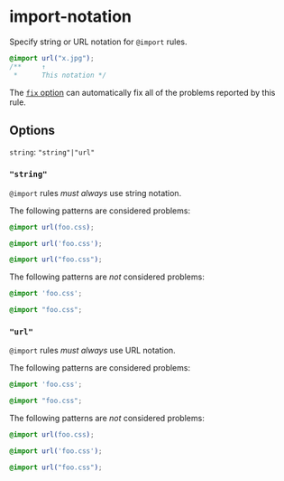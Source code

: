 # import-notation

Specify string or URL notation for `@import` rules.

<!-- prettier-ignore -->
```css
@import url("x.jpg");
/**     ↑
 *      This notation */
```

The [`fix` option](https://github.com/stylelint/stylelint/tree/16.3.1/docs/user-guide/options.md#fix) can automatically fix all of the problems reported by this rule.

## Options

`string`: `"string"|"url"`

### `"string"`

`@import` rules _must always_ use string notation.

The following patterns are considered problems:

<!-- prettier-ignore -->
```css
@import url(foo.css);
```

<!-- prettier-ignore -->
```css
@import url('foo.css');
```

<!-- prettier-ignore -->
```css
@import url("foo.css");
```

The following patterns are _not_ considered problems:

<!-- prettier-ignore -->
```css
@import 'foo.css';
```

<!-- prettier-ignore -->
```css
@import "foo.css";
```

### `"url"`

`@import` rules _must always_ use URL notation.

The following patterns are considered problems:

<!-- prettier-ignore -->
```css
@import 'foo.css';
```

<!-- prettier-ignore -->
```css
@import "foo.css";
```

The following patterns are _not_ considered problems:

<!-- prettier-ignore -->
```css
@import url(foo.css);
```

<!-- prettier-ignore -->
```css
@import url('foo.css');
```

<!-- prettier-ignore -->
```css
@import url("foo.css");
```
